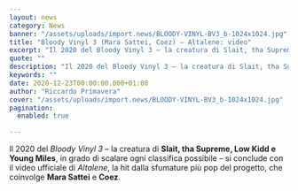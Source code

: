 ```yaml
---
layout: news
category: News
banner: "/assets/uploads/import.news/BLOODY-VINYL-BV3_b-1024x1024.jpg"
title: "Bloody Vinyl 3 (Mara Sattei, Coez) – Altalene: video"
excerpt: "Il 2020 del Bloody Vinyl 3 – la creatura di Slait, tha Supreme, Low Kidd e Young Miles, in grado di scalare ogni classifica possibile – si conclude con il video ufficiale di Altalene, la hit dalla sfumature più pop del progetto, che coinvolge Mara Sattei e Coez"
quote: ""
description: "Il 2020 del Bloody Vinyl 3 – la creatura di Slait, tha Supreme, Low Kidd e Young Miles, in grado di scalare ogni classifica possibile – si conclude con il video ufficiale di Altalene, la hit dalla sfumature più pop del progetto, che coinvolge Mara Sattei e Coez"
keywords: ""
date: 2020-12-23T00:00:00.000+01:00
author: "Riccardo Primavera"
cover: "/assets/uploads/import.news/BLOODY-VINYL-BV3_b-1024x1024.jpg"
pagination:
  enabled: true

---
```


Il 2020 del _Bloody Vinyl 3_ – la creatura di **Slait, tha Supreme, Low Kidd e Young Miles**, in grado di scalare ogni classifica possibile – si conclude con il video ufficiale di _Altalene_, la hit dalla sfumature più pop del progetto, che coinvolge **Mara Sattei** e **Coez**.